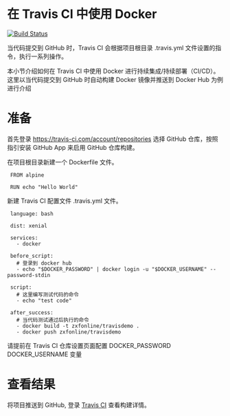 # 在 Travis CI 中使用 Docker
[![Build Status](https://travis-ci.org/zxfonline/TravisDemo.svg)](https://travis-ci.org/zxfonline/TravisDemo)

当代码提交到 GitHub 时，Travis CI 会根据项目根目录 .travis.yml 文件设置的指令，执行一系列操作。

本小节介绍如何在 Travis CI 中使用 Docker 进行持续集成/持续部署（CI/CD）。这里以当代码提交到 GitHub 时自动构建 Docker 镜像并推送到 Docker Hub 为例进行介绍

# 准备
首先登录 https://travis-ci.com/account/repositories 选择 GitHub 仓库，按照指引安装 GitHub App 来启用 GitHub 仓库构建。

在项目根目录新建一个 Dockerfile 文件。

     FROM alpine

     RUN echo "Hello World"

新建 Travis CI 配置文件 .travis.yml 文件。

     language: bash

     dist: xenial

     services:
       - docker

     before_script:
       # 登录到 docker hub
       - echo "$DOCKER_PASSWORD" | docker login -u "$DOCKER_USERNAME" --password-stdin

     script:
       # 这里编写测试代码的命令
       - echo "test code"

     after_success:
       # 当代码测试通过后执行的命令
       - docker build -t zxfonline/travisdemo .
       - docker push zxfonline/travisdemo

请提前在 Travis CI 仓库设置页面配置 DOCKER_PASSWORD DOCKER_USERNAME 变量

# 查看结果
将项目推送到 GitHub, 登录 [Travis CI](https://travis-ci.com/) 查看构建详情。
